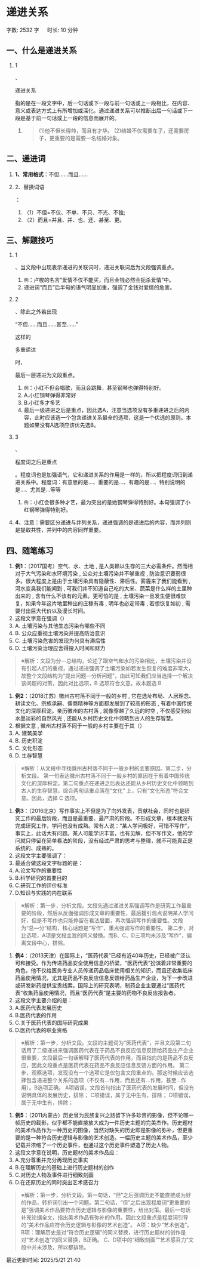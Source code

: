 # 递进关系[](https://sakib.local/言语理解/递进关系.html#递进关系)

 字数: 2532 字   时长: 10 分钟

## 一、什么是递进关系[](https://sakib.local/言语理解/递进关系.html#一、什么是递进关系)

1. 1

   、

   递进关系

   指的是在一段文字中，后一句话或下一段与前一句话或上一段相比，在内容、意义或表达方式上有所增加或深化。通过递进关系可以推断出后一句话或下一段是基于前一句话或上一段的信息而展开的。

   1. > (1)他不但长得帅，而且有才华。
      > (2)结婚不仅需要车子，还需要房子，更重要的是需要一名结婚对象。

## 二、递进词[](https://sakib.local/言语理解/递进关系.html#二、递进词)

1. **1、常用格式**：不但……而且……

1. 2、替换词语

   ：

   1. （1）不但=不仅、不单、不只、不光、不独;
   2. （2）而且=并且、并、也、还、甚至、更。

## 三、解题技巧[](https://sakib.local/言语理解/递进关系.html#三、解题技巧)

1. 1

   、当文段中出现表示递进的关联词时，递进关联词后为文段强调重点。

   1. `例`：卢梭的名言“爱情不仅不能买，而且金钱必然会扼杀爱情”中。
   2. 递进词“而且”后半句的语气明显加重，强调了金钱对爱情的危害。

2. 2

   、除此之外若出现

   “不但……而且……甚至……”

   这样的

   多重递进

   时，

   最后一层递进为文段重点。

   1. `例`：小红不但会唱歌，而且会跳舞，甚至钢琴也弹得特别好。
   2. A.小红钢琴弹得非常好
   3. B.小红多才多艺
   4. 最后一级递进之后是重点，因此选A，注意当选项没有多重递进之后的内容，此时应该选一个包含递进关系最全的选项，这是一个优选的原则。本题如果没有A选项应该优先选B。

3. 3

   、

   程度词之后是重点

   。程度词也是加强语气，它和递进关系的作用是一样的，所以把程度词归到递进关系中。程度词：有意思的是...、重要的是...、有趣的是...、特别说明的是...、尤其是...等等

   1. `例`：小红会很多种才艺，最为突出的是她钢琴弹得特别好。本句强调了小红钢琴弹得特别好。

4. **4**、注意：需要区分递进与并列关系，递进强调的是递进后的内容，而并列则是提取共性，并列中的内容同样重要。

## 四、随笔练习[](https://sakib.local/言语理解/递进关系.html#四、随笔练习)

1. **例1**：（2017国考）空气、水、土地 , 是人类赖以生存的三大必需条件。然而相对于大气污染和水环境污染 , 公众对土壤污染并不够重视 , 防治意识要弱很多。很大程度上是由于土壤污染具有隐蔽性、滞后性。雾霾来了我们能看到 , 河水变臭我们能闻到 , 可我们并不知道自己吃的大米、蔬菜是什么样的土里种出来的 , 含有什么不该有的元素。更可怕的是 , 土壤污染一旦发生便很难恢复，如果今年这片地里种出的庄稼有毒 , 明年也必定带毒 , 若想恢复如初 , 需要付出巨大代价以及漫长时间。
2. 这段文字意在强调（）
3. A. 土壤污染与其他生态污染有哪些不同
4. B. 公众应重视土壤污染并提高防治意识
5. C. 土壤污染危害的发现为何具有滞后性
6. D. 土壤污染治理应舍得投入时间和财力

> ※解析：文段为分—总结构，论述了跟空气和水的污染相比，土壤污染并没有引起人们的重视，通过递进强调了土壤污染如若发生恢复的难度非常大，故整个文段结构为“提出问题—分析问题”，由此可知我们应当选择一个解决该问题的对策，因此对比选项，B 选项符合文意。故本题选 B

1. **例2**：（2018江苏）徽州古村落不同于一般的乡村 , 它在选址布局、人居理念、耕读文化、宗族承嗣、儒商精神等方面都发展到了较高的形态 , 有着中国传统文化的深厚积淀。亲历徽州的古村落 , 就像穿越了久远的时空 , 不仅感受到似水墨淡彩的自然风光 , 还能从乡村历史文化中领略到古人的生存智慧。
2. 根据文意 , 徽州古村落不同于一般的乡村主要在于其（）
3. A. 建筑美学
4. B. 历史积淀
5. C. 文化形态
6. D. 生存智慧

> ※解析：从文段中寻找徽州古村落不同于一般乡村的主要原因。第二步，分析文段。 第一句表达徽州古村落不同于一般乡村的原因在于有着中国传统文化的深厚积淀。第二句重点在递进之后表达还能从乡村历史文化中领略到古人的生存智慧。综合两句话重点落在“文化” 上，只有“文化形态”符合文意。因此，选择 C 选项。

1. **例3**：（2016北京）写作事实上不但是为了向外发表，贡献社会，同时也是研究工作的最后阶段，而且是最重要、最严肃的阶段。不形成文章，根本就没有完成研究工作，学问也没有成熟。常有人说：“某人学问极好，可惜不写作”，事实上，此话大有问题。某人可能学识丰富，也有见解，但不写作文，他的学问就只停留在简单看法的阶段，没有经过严肃的思考与整理，就不可能真正是系统的、成熟的。
2. 这段文字主要强调了：
3. 最适合做这段文字标题的是：
4. A.论文写作的重要性
5. B.科学研究的首要目的
6. C.研究工作的评价标准
7. D.知识与实践的内在联系

> ※解析：第一步，分析文段。文段先通过递进关系强调写作是研究工作最重要的阶段，然后从反面强调形成文章的重要性，最后援引观点说明某人学问好，但是不写作也只能停留在看法层面，再次强调写作的重要性。文段为“总—分”结构，核心话题是“写作”，重点强调写作的重要性。
> 第二步，对比选项，A项是文段主旨的同义替换。而B、C、D三项均未涉及“写作”，偏离文段中心，排除。

1. **例4**：（2013天津）在国际上，“医药代表”已经有近40年历史，已经被广泛认可和接受。作为传递药品安全使用信息的桥梁，“医药代表”扮演着非常重要的角色，他不仅给医务专业人员传递药品临床使用相关的知识，而且还收集临床药品使用情况，尤其是药品不良反应信息反馈给药品生产企业，为下一步改进或研发新药提供宝贵线索。国际上的研究表明，制药企业主要通过“医药代表”收集药品使用情况，而且“医药代表”是主要的药物不良反应报告者。
2. 这段文字主要介绍的是：
3. A.医药代表发展历史
4. B.医药代表的作用
5. C.关于医药代表的国际研究成果
6. D.医药代表的职业资格

> ※解析：第一步，分析文段。文段的主题词为“医药代表”，并且文段第二句话用了二级递进来强调医药代表在于药品不良反应信息反馈给药品生产企业很重要，文段最后一句话解释了医药代表的作用，而且指向的是药品不良反应，因此文段重点是医药代表在药品不良反应信息反馈方面的作用。
> 第二步，观察选项，发现没有一个选项它是仅包含文段重点的。那这时候应该选择包含递进整个关系的选项（不仅有...作用，而且还有...作用，甚至...作用）。B选项正确。
> A项错误，文段首句指出了医药代表的发展时间，但没有说明具体的发展历史，排除；
> C项错误，属于无中生有，排除；
> D项错误，属于无中生有，排除；

1. **例5**：（2011内蒙古）历史曾为民族复兴之路留下许多珍贵的影像，但不论哪一帧历史的截影，似乎都不能直接放大成为一件历史主题的完美杰作。历史题材的美术作品作为一种历史的图像，当然对缺失的历史即是影像的弥补，但更重要的是一种符合历史逻辑与影像的艺术创造。一幅历史主题的美术作品，至少记载并浓缩了一个历史事件，也通过这个历史事件塑造了历史人物。
2. 这段文字意在说明，历史题材的美术作品应：
3. A.充分尊重并充分再现历史事实
4. B.在理解历史的基础上进行历史题材的创作
5. C.对历史人物及事件进行细致刻画
6. D.在还原历史的同时突出艺术感召力

> ※解析：第一步，分析文段。第一句话，“但”之后强调历史不能直接成为好的作品，转折词引出一个问题。第二句话，“但”之后出现程度词“更重要的是”强调美术作品要符合历史逻辑与影像的重要性，给出对策。最后一句话补充论据全文，指出美术作品有弥补的作用。因此文段重点是程度词引导的“美术作品应符合历史逻辑与影像的艺术创造”。
> A项：缺少“艺术创造”。
> B项：理解历史是对“符合历史逻辑”的同义替换，进行历史题材的创作是对“艺术创造”的同义替换，B正确。
> C、D项中的“细致刻画”“艺术感召力”文段中并未涉及，所以都排除。

最近更新时间: 2025/5/21 21:40